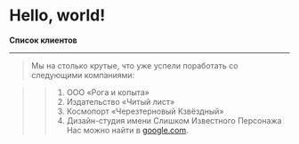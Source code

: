 # Hello, world!

**Список клиентов**
***
>Мы на столько крутые, что уже успели поработать со следующими компаниями:

>>1. ООО «Рога и копыта»
>>2. Издательство «Читый лист»
>>3. Космопорт «Черезтерновый Кзвёздный»
>>4. Дизайн-студия имени Слишком Известного Персонажа
>Нас можно найти в [google.com](https://google.com/).

